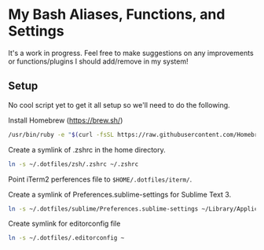 # My Bash Aliases, Functions, and Settings

It's a work in progress. Feel free to make suggestions on any improvements or functions/plugins I should add/remove in my system!

## Setup

No cool script yet to get it all setup so we'll need to do the following.

Install Homebrew (https://brew.sh/)
```bash
/usr/bin/ruby -e "$(curl -fsSL https://raw.githubusercontent.com/Homebrew/install/master/install)"
```

Create a symlink of .zshrc in the home directory.

```bash
ln -s ~/.dotfiles/zsh/.zshrc ~/.zshrc
```

Point iTerm2 perferences file to `$HOME/.dotfiles/iterm/`.

Create a symlink of Preferences.sublime-settings for Sublime Text 3.

```bash
ln -s ~/.dotfiles/sublime/Preferences.sublime-settings ~/Library/Application\ Support/Sublime\ Text\ 3/Packages/User/Preferences.sublime-settings
```

Create symlink for editorconfig file

```bash
ln -s ~/.dotfiles/.editorconfig ~
```
